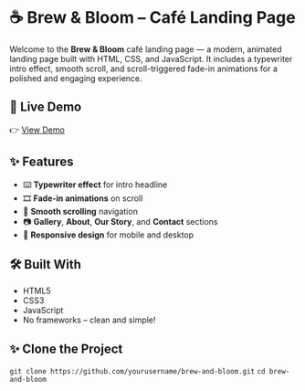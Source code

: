 # ☕ Brew & Bloom – Café Landing Page

Welcome to the **Brew & Bloom** café landing page — a modern, animated landing page built with HTML, CSS, and JavaScript. It includes a typewriter intro effect, smooth scroll, and scroll-triggered fade-in animations for a polished and engaging experience.

## 🌟 Live Demo

👉 [View Demo]([#brewandbloom.netlify.app](https://brewandbloom.netlify.app/))

## ✨ Features

- ⌨️ **Typewriter effect** for intro headline
- 🎞️ **Fade-in animations** on scroll
- 🎯 **Smooth scrolling** navigation
- 📷 **Gallery**, **About**, **Our Story**, and **Contact** sections
- 📱 **Responsive design** for mobile and desktop

## 🛠️ Built With

- HTML5
- CSS3
- JavaScript
- No frameworks – clean and simple!

## ✨ Clone the Project

```git clone https://github.com/yourusername/brew-and-bloom.git```
```cd brew-and-bloom```
